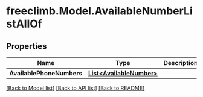 # freeclimb.Model.AvailableNumberListAllOf

## Properties

Name | Type | Description | Notes
------------ | ------------- | ------------- | -------------
**AvailablePhoneNumbers** | [**List&lt;AvailableNumber&gt;**](AvailableNumber.md) |  | [optional] 

[[Back to Model list]](../README.md#documentation-for-models) [[Back to API list]](../README.md#documentation-for-api-endpoints) [[Back to README]](../README.md)

